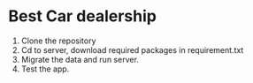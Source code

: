 # Best Car dealership


1. Clone the repository
2. Cd to server, download required packages in requirement.txt
3. Migrate the data and run server.
4. Test the app.

